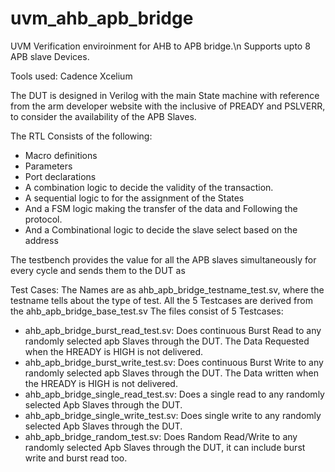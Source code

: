 # uvm_ahb_apb_bridge
UVM Verification enviroinment for AHB to APB bridge.\n
Supports upto 8 APB slave Devices. 

Tools used: 
Cadence Xcelium 

The DUT is designed in Verilog with the main State machine with reference from the arm developer website with the inclusive of PREADY and PSLVERR, to consider the availability of the APB Slaves.

The RTL Consists of the following:
- Macro definitions
- Parameters
- Port declarations
- A combination logic to decide the validity of the transaction.
- A sequential logic to for the assignment of the States
- And a FSM logic making the transfer of the data and Following the protocol.
- And a Combinational logic to decide the slave select based on the address

The testbench provides the value for all the APB slaves simultaneously for every cycle and sends them to the DUT as

Test Cases:
The Names are as ahb_apb_bridge_testname_test.sv, where the testname tells about the type of test. All the 5 Testcases are derived from the ahb_apb_bridge_base_test.sv
The files consist of 5 Testcases:

- ahb_apb_bridge_burst_read_test.sv: Does continuous Burst Read to any randomly selected apb Slaves through the DUT. The Data Requested when the HREADY is HIGH is not delivered.
- ahb_apb_bridge_burst_write_test.sv: Does continuous Burst Write to any randomly selected apb Slaves through the DUT. The Data written when the HREADY is HIGH is not delivered.
- ahb_apb_bridge_single_read_test.sv: Does a single read to any randomly selected Apb Slaves through the DUT.
- ahb_apb_bridge_single_write_test.sv: Does single write to any randomly selected Apb Slaves through the DUT.
- ahb_apb_bridge_random_test.sv: Does Random Read/Write to any randomly selected Apb Slaves through the DUT, it can include burst write and burst read too.
